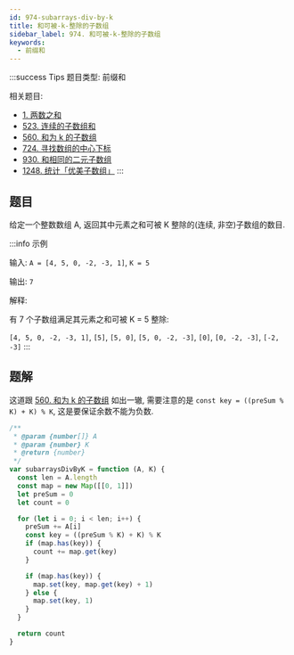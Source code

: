 ```yaml
---
id: 974-subarrays-div-by-k
title: 和可被-k-整除的子数组
sidebar_label: 974. 和可被-k-整除的子数组
keywords:
  - 前缀和
---
```


:::success Tips
题目类型: 前缀和

相关题目:

- [1. 两数之和](/leetcode/easy/1-two-sum)
- [523. 连续的子数组和](/leetcode/medium/523-check-subarray-sum)
- [560. 和为 k 的子数组](/leetcode/medium/560-subarray-sum)
- [724. 寻找数组的中心下标](/leetcode/easy/724-pivot-index)
- [930. 和相同的二元子数组](/leetcode/medium/930-num-subarrays-with-sum)
- [1248. 统计「优美子数组」](/leetcode/medium/1248-number-of-subarrays)
:::

## 题目

给定一个整数数组 A, 返回其中元素之和可被 K 整除的(连续, 非空)子数组的数目.

:::info 示例

输入: `A = [4, 5, 0, -2, -3, 1]`, `K = 5`

输出: `7`

解释:

有 7 个子数组满足其元素之和可被 K = 5 整除:

`[4, 5, 0, -2, -3, 1]`, `[5]`, `[5, 0]`, `[5, 0, -2, -3]`, `[0]`, `[0, -2, -3]`, `[-2, -3]`
:::

## 题解

这道跟 [560. 和为 k 的子数组](/leetcode/medium/560-subarray-sum) 如出一辙, 需要注意的是 `const key = ((preSum % K) + K) % K`, 这是要保证余数不能为负数.

```ts
/**
 * @param {number[]} A
 * @param {number} K
 * @return {number}
 */
var subarraysDivByK = function (A, K) {
  const len = A.length
  const map = new Map([[0, 1]])
  let preSum = 0
  let count = 0

  for (let i = 0; i < len; i++) {
    preSum += A[i]
    const key = ((preSum % K) + K) % K
    if (map.has(key)) {
      count += map.get(key)
    }

    if (map.has(key)) {
      map.set(key, map.get(key) + 1)
    } else {
      map.set(key, 1)
    }
  }

  return count
}
```
